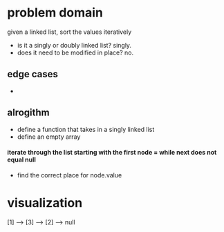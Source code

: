 # problem domain
given a linked list, sort the values iteratively
 - is it a singly or doubly linked list? singly.
 - does it need to be modified in place? no.
## edge cases
 - 

 ## alrogithm
 - define a function that takes in a singly linked list
 - define an empty array
#### iterate through the list starting with the first node = while next does not equal null
 - find the correct place for node.value

 # visualization
 [1] --> [3] --> [2] --> null
 